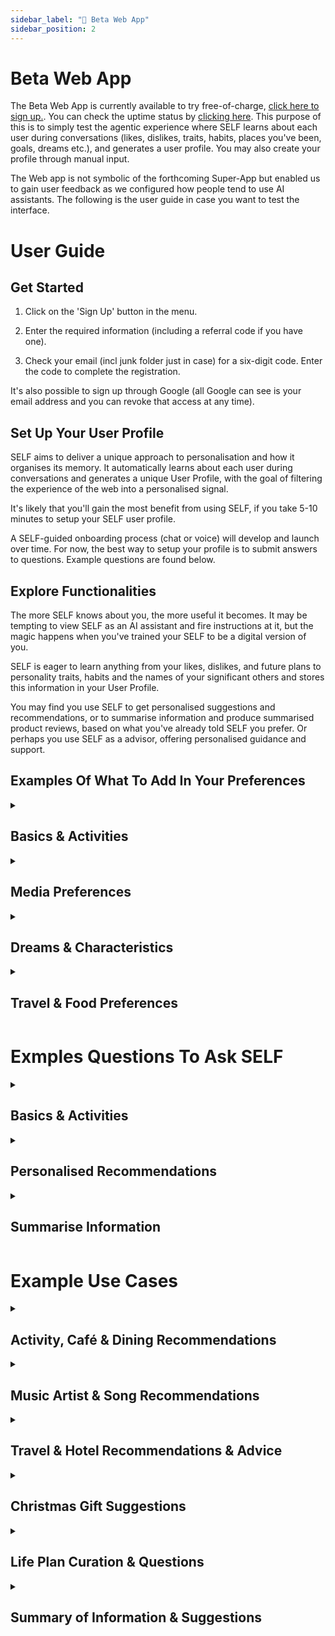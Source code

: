 ```yaml
---
sidebar_label: "🧪 Beta Web App"
sidebar_position: 2
---
```


# Beta Web App

The Beta Web App is currently available to try free-of-charge, [click here to sign up.](https://your.self.app). You can check the uptime status by [clicking here](https://status.self.app/). This purpose of this is to simply test the agentic experience where SELF learns about each user during conversations (likes, dislikes, traits, habits, places you've been, goals, dreams etc.), and generates a user profile. You may also create your profile through manual input.

The Web app is not symbolic of the forthcoming Super-App but enabled us to gain user feedback as we configured how people tend to use AI assistants. The following is the user guide in case you want to test the interface.

# User Guide

## Get Started

1. Click on the 'Sign Up' button in the menu.

2. Enter the required information (including a referral code if you have one).

3. Check your email (incl junk folder just in case) for a six-digit code. Enter the code to complete the registration.

It's also possible to sign up through Google (all Google can see is your email address and you can revoke that access at any time).

## Set Up Your User Profile

SELF aims to deliver a unique approach to personalisation and how it  organises its memory. It automatically learns about each user during conversations and generates a unique User Profile, with the goal of filtering the experience of the web into a personalised signal.

It's likely that you'll gain the most benefit from using SELF, if you take 5-10 minutes to setup your SELF user profile.  

A SELF-guided onboarding process (chat or voice) will develop and launch over time. For now, the best way to setup your profile is to submit answers to questions. Example questions are found below.

## Explore Functionalities

The more SELF knows about you, the more useful it becomes. It may be tempting to view SELF as an AI assistant and fire instructions at it, but the magic happens when you've trained your SELF to be a digital version of you.

SELF is eager to learn anything from your likes, dislikes, and future plans to personality traits, habits and the names of your significant others and stores this information in your User Profile.

You may find you use SELF to get personalised suggestions and recommendations, or to summarise information and produce summarised product reviews, based on what you've already told SELF you prefer. Or perhaps you use SELF as a advisor, offering personalised guidance and support.

## Examples Of What To Add In Your Preferences

<details>
<summary><h2>Basics & Activities</h2></summary>

Preferred name?
‍
How old are you?

Where are you from?

Names of family members?

Occupation?

How do you spend your free time?
‍
Hobbies or interests?

Favourite way to spend your weekend?

Preferred way to relax and unwind?
</details>

<details>
<summary><h2>Media Preferences</h2></summary>

Favorite movies?

Favorite TV shows?

Favourite music artists?

Favourites books?

What's on your to watch/to read/to listen to list?

Is there a genre of film or books you are obsessed with?

What are some songs that you play on repeat?

</details>

<details>
<summary><h2>Dreams & Characteristics</h2></summary>

What are you passionate about?

What calms you down?

What gets you energised?

What factors contribute to a good day?

What are some of your dreams and goals?

How would you describe yourself in 3-5 words?

Where do you see yourself in five years?

</details>

<details>
<summary><h2>Travel & Food Preferences</h2></summary>

Top 5 favourite foods?

Top 5 favourite dishes?

What type of diet do you want SELF to take into account when making dining recommendations?

Do you usually prefer calm or busy cafés and restaurants?

What kinds of activities do you enjoy when on vacation in a foreign city?

What kinds of climates do you enjoy?

</details>

# Exmples Questions To Ask SELF

<details>
<summary><h2>Basics & Activities</h2></summary>

“I want to save for a new car and am looking for a similar model to what I have now but more modern. How can I effectively set a savings goal and what kind of budget do I need to set as my target?”

“How can I improve my productivity at work?”

“What do you think I should make for dinner tonight? The dish should be part of my regular diet and I don’t want anything with too many carbs”

“I’d like to write a poem about spending a rainy day in front of the fireplace, wrapped in a blanket, reading a great book. Could you provide me with some ideas for inspiration?”

"You know what usually gets me stressed out. What can I do to minimise the chance that these things occur and decrease my reaction to them?"

“Do you have any tips, based on what you know about me, for how to find more peace and balance in my life?”

"Can you give me some tips and tricks for how to improve my cooking? You know what kinds of food I usually make, so please adapt your recommendations according."

"You know the situation with my ex.... do you have any comforting words or advice?"

</details>

<details>
<summary><h2>Personalised Recommendations</h2></summary>

“I’m in [insert city] for a few days. Any tips for coworking spaces that aligns with my preferences?”

“I don’t know what to do today... any tips? I don’t want to do the usual things... surprise me with some unusual ideas for activities under $100 in total.”

“I’m in the mood for a chocolate chip cookie. Are there any café nearby with such treats on the menu?”

“I’m in the mood for something different... can you suggest outdoor activities I might enjoy that aren’t part of my preferences?”

“Can you suggest some good museums I might enjoy in [insert city}, based on my interests?”

“My sister doesn't know what to wear tonight for our night out... You know what kind of clothes she usually feels comfortable in. Do you have any suggestions?”

“You know I love a good sci-fi book. Can you recommend 5 titles from authors I haven’t registered in my memory bank?”
‍
“I want to eat out tonight. Can you give me 5 recommendations for restaurants with a Google rating above 4.5 stars? Thanks!”

</details>

<details>
<summary><h2>Summarise Information</h2></summary>

“Summarise this webpage and highlight key insights: [insert link]”

“Can you provide me with an overview of the five most popular to-do list applications and a summarised review of each?”

“Provide me with review summaries of 5 of the best VPN providers, with 5 pros, 3 cons, 3 quotes with links and some additional info.”

“Summarise the benefits of all my weekly practices.”

“I’m always getting distracted when I’m at the computer… I’d like summary reviews of the five most popular applications intended to help me focus and block out distractions?”

“Which are the three most popular brokers available in my region? Provide me with a summary of their pros and cons, features, fees etc.“

“Please identify the main discussion points, decisions, and action items from my meeting notes below and provide a concise bulleted summary:  [insert meeting notes]”

“You know my newspaper preferences. What are the top 3 stories of today?”

</details>

# Example Use Cases

<details>
<summary><h2>Activity, Café & Dining Recommendations</h2></summary>

User Profile Submits:
‍
- I follow a paleo diet.
- When I eat out I like Sushi, Thai food and Italian.  When I eat out, I prefer calm places with soft music.
- I enjoy jazz cafés, art museums and restaurants with an extensive selection of red wines.
‍
USER: 

I'm in Rome and would like you to plan my day. My hotel is close to the station, and I eat breakfast at the hotel. I want to go to a café for lunch, another one for coffee later, and do some activities I enjoy during the day. And during the evening I'd like to go to a restaurant. Include links to everything.

SELF:

‍Here's a plan for your day in Rome, Paul:

Morning: Start your day with breakfast at your hotel.
‍
Late Morning: Visit the [Vatican Museum] and the Sistine Chapel. It's a great way to enjoy art and history.
‍
Lunch: Head to a jazz café like [ Gregory's Jazz Club] for a relaxing lunch with soft music and a great selection of wines.
‍
Afternoon: Explore [ Galleria Borghese], an art museum with stunning collections.
‍
Coffee Break: Stop by [Sant'Eustachio Il Caffè], known for its excellent coffee and calm atmosphere.
‍
Evening: For dinner, enjoy some Italian cuisine at Ristorante Aroma, which offers a calm setting with a view of the Colosseum.

Enjoy your day!

</details>

<details>
<summary><h2>Music Artist & Song Recommendations</h2></summary>

User Profile Submits:

Here's a list of music artists I enjoy:

Abakus, Tame Impala, Carbon Based Lifeforms, Sideform, Armen Miran, Nightwish, Sigrid, Eurielle, Fleet Foxes, Imagine Dragons, Coldplay, Susanne Sundfor, Loreena McKennitt, T-Square, Parcels, Two Steps from Hell, Thomas Bergersen, Metallica, Savant, Fulton Lee

USER:

‍I’d love some music recommendations. Please provide me with 4 artist recommendations that you think I will enjoy. 2 of these should be EDM-artists. Also include one song recommendation per artist.

SELF:

Alt-J: Known for their experimental sound and intricate lyrics, Alt-J combines elements of indie rock and electronic music, which might appeal to your taste for unique and atmospheric music like Tame Impala and Imagine Dragons.
‍Song Recommendation: "Breezeblocks" - This song explores themes of love and obsession with a catchy and unique sound.
‍
Aurora: With her ethereal voice and atmospheric production, Aurora's music often delves into themes of longing and escape, resonating with artists like Eurielle and Loreena McKennitt.
‍Song Recommendation: "Runaway" - This track captures the essence of longing and the desire to escape.

Armin van Buuren (Trance): A pioneer in the trance genre, his music features haunting vocals and driving beats, similar to the emotional depth found in your preferred artists.
‍Song Recommendation: "In and Out of Love" - Captures the highs and lows of love with a classic trance sound.

Ben Böhmer (House) Given your appreciation for artists like Abakus and Carbon Based Lifeforms, you might enjoy Ben Böhmer's melodic and atmospheric soundscapes. His music often features lush synths and emotive progressions, similar to the immersive experiences you enjoy.
‍Song Recommendation: "Breathing" - This track offers a rich, emotive journey with its deep, melodic layers, reminiscent of the atmospheric qualities found in Tame Impala's work.

</details>

<details>
<summary><h2>Travel & Hotel Recommendations & Advice</h2></summary>

USER:

‍I want to travel to Italy in the summer, could you please suggest a 5-star hotel in the southern parts? It should be located close to the sea. It's a plus if there is a good seafood restaurant nearby.

SELF:

Hello! For your summer trip to Italy, I'd recommend considering Le Sirenuse, located in the stunning coastal town of Positano in southern Italy. This hotel is renowned for its exceptional location very close to the sea, offering breathtaking views of the Mediterranean. It has air conditioning and is located in a calm area, both of which I know is important to you.

Guests often praise the on-site Michelin-starred restaurant, La Sponda, which serves exquisite seafood dishes in a romantic setting illuminated by hundreds of candles. Le Sirenuse is also well-regarded for its luxurious amenities, including a pool with sea views and a spa where you can relax after a day of exploring. The hotel's elegant and comfortable rooms, many with private terraces overlooking the sea, make it a perfect choice for a memorable stay.

To assist you further, you can check availability and compare prices for your preferred dates at this link: [Le Sirenuse] If you have any more questions or need further assistance, feel free to reach out.

Best wishes for a fantastic holiday in Italy!

USER: Thank you, sounds great! How expensive is La Sponda, how much for a main course?SELF: La Sponda is a 1-star Michelin rated restaurant located within Le Sirenuse hotel, and the price for a main course ranges from approximately $77 to $154.

USER: Hmm I might want to go for a 4-star hotel instead. Do you have any recommendations?

SELF: If you're looking for a 4-star hotel in Positano that offers a delightful stay, I would suggest considering Hotel Poseidon. It's well-regarded for its excellent service, stunning views, and provides good value for money. You can find more details and make a reservation through this link: [Hotel Poseidon].  Should you require more options or specific amenities, please let me know, and I'll be happy to assist further.  

Enjoy your stay in Positano!

</details>

<details>
<summary><h2>Christmas Gift Suggestions</h2></summary>

‍Relevant user preferences:

‍My mother and father both seem to enjoy Christmas Gifts that involve us doing something together. My mother enjoys gardening and singing. My father likes to cook and travel.

‍USER:

‍I would like to buy some Christmas presents for my mother and father online. The max budget is $50 per person. I'd like 3 suggestions for each person. Also include 2 suggestions for virtual online activity gifts that we can do together that cost less than $50.

‍SELF:

Gift Ideas for Your Mother for less than $50:

Gardening Tool Set: A comprehensive set of gardening tools perfect for her hobby.
‍Singing Lessons Online: A gift card for online singing lessons to enhance her skills.
‍Garden Kneeler and Seat: A comfortable kneeler that doubles as a seat for gardening.
‍Bird Feeder Kit: A DIY bird feeder kit to attract birds to her garden.
‍Herb Garden Starter Kit: A kit to grow her own herbs indoors.

‍Activities Together:

Virtual Painting Class: Join a virtual painting class together and create art from home.
‍Online Cooking Class: Take an online cooking class together and learn new recipes.
‍
‍Gift Ideas for Your Father for less than $50:

Travel Cookbook: A cookbook featuring recipes from around the world.
‍Portable Coffee Maker: A compact coffee maker for his travels.
‍World Map Scratch Off Poster: A map to track his travels by scratching off visited countries.
‍Cooking Utensil Set: A set of high-quality cooking utensils.
‍Travel Journal: A journal to document his travel experiences.

‍Activities Together:

Wine Tasting Experience: Attend a virtual wine tasting session together.
‍Jazz Concert Streaming: Live-streamed jazz concert from the comfort of your home.

</details>

<details>
<summary><h2>Life Plan Curation & Questions</h2></summary>

USER:
‍
‍I want to write a 5 year plan for my life, ask me a series of questions to help me define with my goals are and what I need to do to achieve them.

SELF:

‍To help you write a 5-year plan, let's start with some questions:
‍
‍Vision and Values: What are your core values and long-term vision for your life?
‍
Career Goals: Where do you see yourself professionally in 5 years? What steps do you need to take to get there?
‍
‍Personal Development: What skills or knowledge do you want to acquire or improve?
‍
Financial Goals: What are your financial objectives, such as savings, investments, or debt reduction?
‍
Health and Wellness: What are your health and fitness goals?

‍Relationships: How do you want to nurture your relationships with family, friends, or a partner?
‍
‍Lifestyle and Hobbies: What lifestyle changes or hobbies do you want to pursue?
‍
‍Milestones: What are the key milestones you want to achieve each year?
‍
Challenges and Solutions: What potential challenges do you foresee, and how can you overcome them?
‍
‍Support System: Who can support you in achieving these goals, and how can they help?

Answering these questions can help you clarify your goals and create a structured plan to achieve them.

</details>

<details>
<summary><h2>Summary of Information & Suggestions</h2></summary>

Through conversations with the user, SELF has logged these preferences related to sleep:

- Usually gets around 5-7 hours of sleep.
- Loves the feeling of fresh blankets.
- Enjoys to lucid dream and would love to be able to do it more often.
- The ventilation place is not great where the user sleeps, especially during summer months.

USER:

‍Can you find the latest expertise on how to improve your sleep patterns and share it with me through some key actions I can take to improve mine?

‍SELF:

Key Actions to Improve Sleep Patterns
‍
Follow a Consistent Sleep Schedule: Aim to go to bed and wake up at the same time every day, including weekends, to help regulate your body's internal clock.
‍
‍Avoid Naps: If you struggle to fall asleep at night, try to avoid napping during the day.
‍
‍Improve Ventilation: Consider using a fan, air purifier, or opening a window to improve airflow in your sleep environment, which can enhance sleep quality.
‍
‍Dedicate a Sleep Zone: Make your bedroom a dedicated space for sleep. Ensure it's comfortable, quiet, and dark to promote better sleep quality.
‍
‍Establish a Bedtime Routine: Develop a relaxing pre-sleep routine, such as reading or taking a warm bath, to signal to your body that it's time to wind down.
‍
‍Adjust Your Sleep Position: Find a comfortable sleep position that supports good breathing and reduces discomfort.
‍
‍Avoid Electronics Before Bed: The blue light emitted by phones, tablets, and computers can disrupt your sleep. Try to turn off these devices at least an hour before bed.
‍
‍Additional Tips for Lucid Dreaming: Explore resources like the Sleep Foundation's guide on how to lucid dream and Calm's blog on lucid dreaming for more specific tips.

</details>

